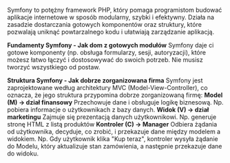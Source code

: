 Symfony to potężny framework PHP, który pomaga programistom budować aplikacje internetowe w sposób modularny, szybki i efektywny. Działa na zasadzie dostarczania gotowych komponentów oraz struktury, które pozwalają uniknąć powtarzalnego kodu i ułatwiają zarządzanie aplikacją.

**Fundamenty Symfony - Jak dom z gotowych modułów**
Symfony daje ci gotowe komponenty (np. obsługa formularzy, sesji, autoryzacji), które możesz łatwo łączyć i dostosowywać do swoich potrzeb. Nie musisz tworzyć wszystkiego od postaw.

**Struktura Symfony - Jak dobrze zorganizowana firma**
Symfony jest zaprojektowane według architektury MVC (Model-View-Controller), co oznacza, że jego struktura przypomina dobrze zorganizowaną firmę:
**Model (M) -> dział finansowy**
Przechowuje dane i obsługuje logikę biznesową. Np. pobiera informacje o użytkownikach z bazy danych.
**Widok (V) -> dział marketingu**
Zajmuje się prezentacją danych użytkownikowi. Np. generuje stronę HTML z listą produktów
**Kontroler (C) -> Manager**
Odbiera żądania od użytkownika, decyduje, co zrobić, i przekazuje dane między modelem a widokiem. Np. Gdy użytkownik klika "Kup teraz", kontroler wysyła żądanie do Modelu, który aktualizuje stan zamówienia, a następnie przekazuje dane do widoku.

